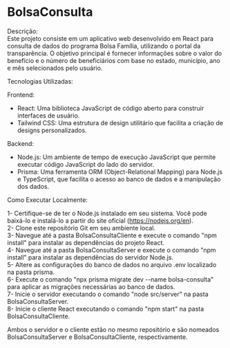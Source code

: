 # BolsaConsulta
Descrição:<br>
Este projeto consiste em um aplicativo web desenvolvido em React para consulta de dados do programa Bolsa Família, utilizando o portal da transparência. O objetivo principal é fornecer informações sobre o valor do benefício e o número de beneficiários com base no estado, município, ano e mês selecionados pelo usuário.

Tecnologias Utilizadas:

Frontend:
* React: Uma biblioteca JavaScript de código aberto para construir interfaces de usuário.
* Tailwind CSS: Uma estrutura de design utilitário que facilita a criação de designs personalizados.

Backend:
* Node.js: Um ambiente de tempo de execução JavaScript que permite executar código JavaScript do lado do servidor.
* Prisma: Uma ferramenta ORM (Object-Relational Mapping) para Node.js e TypeScript, que facilita o acesso ao banco de dados e a manipulação dos dados.

Como Executar Localmente:

1- Certifique-se de ter o Node.js instalado em seu sistema. Você pode baixá-lo e instalá-lo a partir do site oficial (https://nodejs.org/en).<br>
2- Clone este repositório Git em seu ambiente local.<br>
3- Navegue até a pasta BolsaConsultaCliente e execute o comando "npm install" para instalar as dependências do projeto React.<br>
4- Navegue até a pasta BolsaConsultaServer e execute o comando "npm install" para instalar as dependências do servidor Node.js.<br>
5- Altere as configurações do banco de dados no arquivo .env localizado na pasta prisma.<br>
6- Execute o comando "npx prisma migrate dev --name bolsa-consulta" para aplicar as migrações necessárias ao banco de dados.<br>
7- Inicie o servidor executando o comando "node src/server" na pasta BolsaConsultaServer.<br>
8- Inicie o cliente React executando o comando "npm start" na pasta BolsaConsultaCliente.<br>

Ambos o servidor e o cliente estão no mesmo repositório e são nomeados BolsaConsultaServer e BolsaConsultaCliente, respectivamente.
